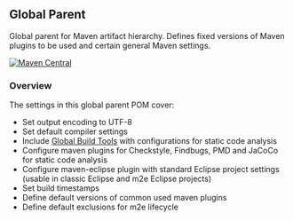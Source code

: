 ## Global Parent

Global parent for Maven artifact hierarchy. Defines fixed versions of Maven plugins to be used and certain general Maven settings.

[![Maven Central](https://maven-badges.herokuapp.com/maven-central/io.wcm.maven/io.wcm.maven.global-parent/badge.svg)](https://maven-badges.herokuapp.com/maven-central/io.wcm.maven/io.wcm.maven.global-parent)


### Overview

The settings in this global parent POM cover:

* Set output encoding to UTF-8
* Set default compiler settings
* Include [Global Build Tools](global-build-tools.html) with configurations for static code analysis
* Configure maven plugins for Checkstyle, Findbugs, PMD and JaCoCo for static code analysis
* Configure maven-eclipse plugin with standard Eclipse project settings (usable in classic Eclipse and m2e Eclipse projects)
* Set build timestamps
* Define default versions of common used maven plugins
* Define default exclusions for m2e lifecycle
